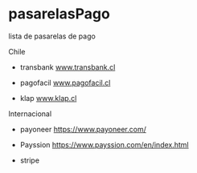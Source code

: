 # pasarelasPago
lista de pasarelas de pago

Chile

- transbank www.transbank.cl

- pagofacil www.pagofacil.cl

- klap www.klap.cl

Internacional

- payoneer https://www.payoneer.com/


- Payssion https://www.payssion.com/en/index.html

- stripe
